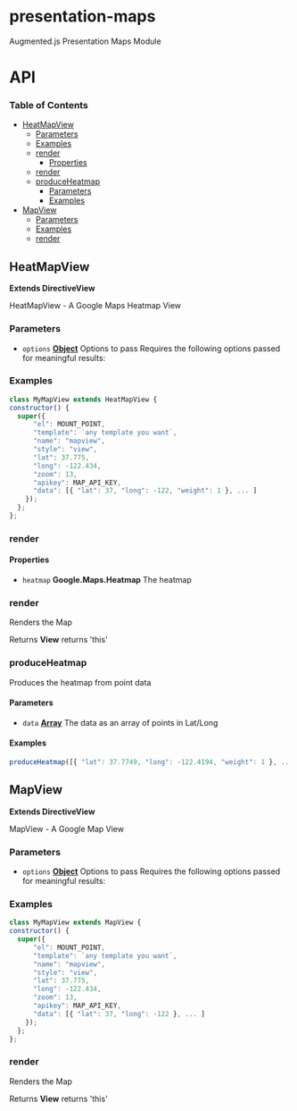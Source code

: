 # presentation-maps

Augmented.js Presentation Maps Module

# API

<!-- Generated by documentation.js. Update this documentation by updating the source code. -->

### Table of Contents

-   [HeatMapView](#heatmapview)
    -   [Parameters](#parameters)
    -   [Examples](#examples)
    -   [render](#render)
        -   [Properties](#properties)
    -   [render](#render-1)
    -   [produceHeatmap](#produceheatmap)
        -   [Parameters](#parameters-1)
        -   [Examples](#examples-1)
-   [MapView](#mapview)
    -   [Parameters](#parameters-2)
    -   [Examples](#examples-2)
    -   [render](#render-2)

## HeatMapView

**Extends DirectiveView**

HeatMapView - A Google Maps Heatmap View

### Parameters

-   `options` **[Object](https://developer.mozilla.org/docs/Web/JavaScript/Reference/Global_Objects/Object)** Options to pass
    Requires the following options passed for meaningful results:

### Examples

```javascript
class MyMapView extends HeatMapView {
constructor() {
  super({
      "el": MOUNT_POINT,
      "template": `any template you want`,
      "name": "mapview",
      "style": "view",
      "lat": 37.775,
      "long": -122.434,
      "zoom": 13,
      "apikey": MAP_API_KEY,
      "data": [{ "lat": 37, "long": -122, "weight": 1 }, ... ]
    });
  };
};
```

### render

#### Properties

-   `heatmap` **Google.Maps.Heatmap** The heatmap

### render

Renders the Map

Returns **View** returns 'this'

### produceHeatmap

Produces the heatmap from point data

#### Parameters

-   `data` **[Array](https://developer.mozilla.org/docs/Web/JavaScript/Reference/Global_Objects/Array)** The data as an array of points in Lat/Long

#### Examples

```javascript
produceHeatmap([{ "lat": 37.7749, "long": -122.4194, "weight": 1 }, ... ]);
```

## MapView

**Extends DirectiveView**

MapView - A Google Map View

### Parameters

-   `options` **[Object](https://developer.mozilla.org/docs/Web/JavaScript/Reference/Global_Objects/Object)** Options to pass
    Requires the following options passed for meaningful results:

### Examples

```javascript
class MyMapView extends MapView {
constructor() {
  super({
      "el": MOUNT_POINT,
      "template": `any template you want`,
      "name": "mapview",
      "style": "view",
      "lat": 37.775,
      "long": -122.434,
      "zoom": 13,
      "apikey": MAP_API_KEY,
      "data": [{ "lat": 37, "long": -122 }, ... ]
    });
  };
};
```

### render

Renders the Map

Returns **View** returns 'this'
